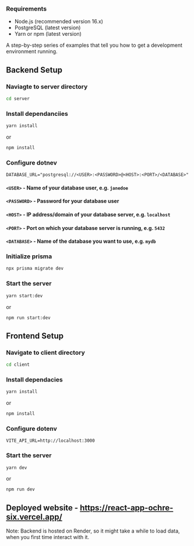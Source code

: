 ### Requirements
- Node.js (recommended version 16.x)
- PostgreSQL (latest version)
- Yarn or npm (latest version)

A step-by-step series of examples that tell you how to get a development environment running.

## Backend Setup

### Naviagte to server directory
```bash
cd server
```
### Install dependanciies
```bash
yarn install
```
or
```bash
npm install
```

### Configure dotnev
```env
DATABASE_URL="postgresql://<USER>:<PASSWORD>@<HOST>:<PORT>/<DATABASE>"
```
#### `<USER>` - Name of your database user, e.g. `janedoe`
#### `<PASSWORD>` - Password for your database user
#### `<HOST>` - IP address/domain of your database server, e.g. `localhost`
#### `<PORT>` - 	Port on which your database server is running, e.g. `5432`
#### `<DATABASE>` - 	Name of the database you want to use, e.g. `mydb`


### Initialize prisma
```bash
npx prisma migrate dev
```

### Start the server
```bash
yarn start:dev
```

or
```bash
npm run start:dev
```

## Frontend Setup
### Navigate to client directory
```bash
cd client
```

### Install dependacies
```bash
yarn install
```

or

```bash
npm install
```
### Configure dotenv
```env
VITE_API_URL=http://localhost:3000
```

### Start the server
```bash
yarn dev
```

or

```bash
npm run dev
```

## Deployed website - https://react-app-ochre-six.vercel.app/

Note: Backend is hosted on Render, so it might take a while to load data, when you first time interact with it.
